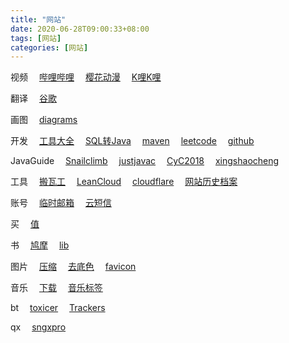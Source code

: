 ```yaml
---
title: "网站"
date: 2020-06-28T09:00:33+08:00
tags: [网站]
categories: [网站]
---
```



视频
&emsp;[哔哩哔哩](https://bilibili.com)
&emsp;[樱花动漫](http://yhdm.tv)
&emsp;[K哩K哩](https://klkl.tv)

翻译
&emsp;[谷歌](https://translate.google.cn)

画图
&emsp;[diagrams](https://app.diagrams.net)

开发
&emsp;[工具大全](https://www.bejson.com)
&emsp;[SQL转Java](https://java.bejson.com/generator)
&emsp;[maven](https://mvnrepository.com)
&emsp;[leetcode](https://leetcode.com)
&emsp;[github](https://github.com)

JavaGuide
&emsp;[Snailclimb](https://github.com/Snailclimb/JavaGuide)
&emsp;[justjavac](https://github.com/justjavac/free-programming-books-zh_CN)
&emsp;[CyC2018](https://github.com/CyC2018/CS-Notes)
&emsp;[xingshaocheng](https://github.com/xingshaocheng/architect-awesome)

工具
&emsp;[搬瓦工](https://kiwivm.64clouds.com)
&emsp;[LeanCloud](https://leancloud.cn/dashboard/applist.html#/apps)
&emsp;[cloudflare](https://dash.cloudflare.com)
&emsp;[网站历史档案](https://web.archive.org)

账号
&emsp;[临时邮箱](https://temp-mail.org/zh)
&emsp;[云短信](https://www.materialtools.com)

买
&emsp;[值](https://smzdm.com)

书
&emsp;[鸠摩](https://jiumodiary.com)
&emsp;[lib](https://gen.lib.rus.ec)

图片
&emsp;[压缩](https://tinypng.com)
&emsp;[去底色](https://www.yasuotu.com/mbuttonColor)
&emsp;[favicon](https://realfavicongenerator.net)

音乐
&emsp;[下载](http://tool.liumingye.cn/music/?page=searchPage)
&emsp;[音乐标签](https://www.cnblogs.com/vinlxc/p/11347744.html)

bt
&emsp;[toxicer](https://www.toxicer.com)
&emsp;[Trackers](https://github.com/XIU2/TrackersListCollection)

qx
&emsp;[sngxpro](https://github.com/sngxpro/QuanX)